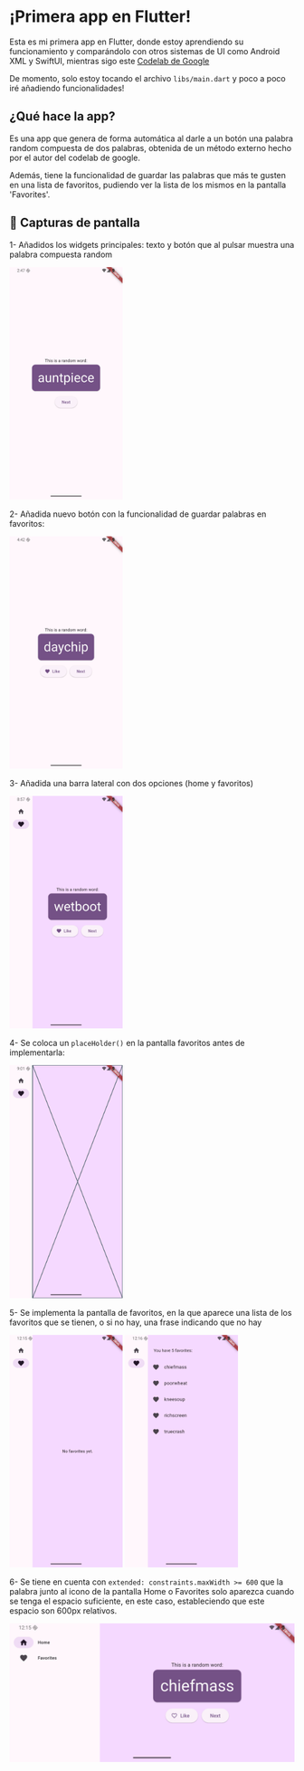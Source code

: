# ¡Primera app en Flutter!

Esta es mi primera app en Flutter, donde estoy aprendiendo su funcionamiento y comparándolo con otros sistemas de UI como Android XML y SwiftUI, mientras sigo este [Codelab de Google](https://codelabs.developers.google.com/codelabs/flutter-codelab-first?hl=es-419#0)

De momento, solo estoy tocando el archivo `libs/main.dart` y poco a poco iré añadiendo funcionalidades!

## ¿Qué hace la app?

Es una app que genera de forma automática al darle a un botón una palabra random compuesta de dos palabras, obtenida de un método externo hecho por el autor del codelab de google.

Además, tiene la funcionalidad de guardar las palabras que más te gusten en una lista de favoritos, pudiendo ver la lista de los mismos en la pantalla 'Favorites'.

## 📱 Capturas de pantalla

1- Añadidos los widgets principales: texto y botón que al pulsar muestra una palabra compuesta random

<img src="screenshots/screenshot_1.png" alt="Captura de pantalla 1" width="200"/>

2- Añadida nuevo botón con la funcionalidad de guardar palabras en favoritos:

<img src="screenshots/screenshot_2.png" alt="Captura de pantalla 2" width="200"/>

3- Añadida una barra lateral con dos opciones (home y favoritos)

<img src="screenshots/screenshot_3.png" alt="Captura de pantalla 2" width="200"/>

4- Se coloca un `placeHolder()` en la pantalla favoritos antes de implementarla:

<img src="screenshots/screenshot_4.png" alt="Captura de pantalla 2" width="200"/>

5- Se implementa la pantalla de favoritos, en la que aparece una lista de los favoritos que se tienen, o si no hay, una frase indicando que no hay

<img src="screenshots/screenshot_5.png" alt="Captura de pantalla 2" width="200"/>
<img src="screenshots/screenshot_6.png" alt="Captura de pantalla 2" width="200"/>

6- Se tiene en cuenta con `extended: constraints.maxWidth >= 600` que la palabra junto al icono de la pantalla Home o Favorites solo aparezca cuando se tenga el espacio suficiente, en este caso, estableciendo que este espacio son 600px relativos.

<img src="screenshots/screenshot_7.png" alt="Captura de pantalla 2" width="600"/>
